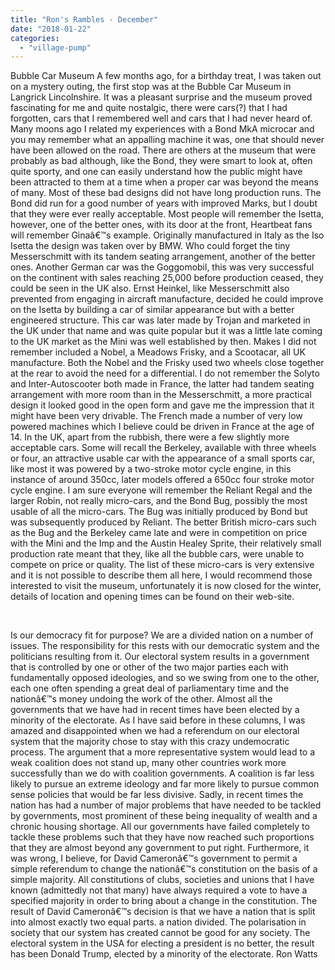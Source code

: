 ```yaml
---
title: "Ron's Rambles - December"
date: "2018-01-22"
categories: 
  - "village-pump"
---
```


Bubble Car Museum A few months ago, for a birthday treat, I was taken out on a mystery outing, the first stop was at the Bubble Car Museum in Langrick Lincolnshire. It was a pleasant surprise and the museum proved fascinating for me and quite nostalgic, there were cars(?) that I had forgotten, cars that I remembered well and cars that I had never heard of. Many moons ago I related my experiences with a Bond MkA microcar and you may remember what an appalling machine it was, one that should never have been allowed on the road. There are others at the museum that were probably as bad although, like the Bond, they were smart to look at, often quite sporty, and one can easily understand how the public might have been attracted to them at a time when a proper car was beyond the means of many. Most of these bad designs did not have long production runs. The Bond did run for a good number of years with improved Marks, but I doubt that they were ever really acceptable. Most people will remember the Isetta, however, one of the better ones, with its door at the front, Heartbeat fans will remember Ginaâ€™s example. Originally manufactured in Italy as the Iso Isetta the design was taken over by BMW. Who could forget the tiny Messerschmitt with its tandem seating arrangement, another of the better ones. Another German car was the Goggomobil, this was very successful on the continent with sales reaching 25,000 before production ceased, they could be seen in the UK also. Ernst Heinkel, like Messerschmitt also prevented from engaging in aircraft manufacture, decided he could improve on the Isetta by building a car of similar appearance but with a better engineered structure. This car was later made by Trojan and marketed in the UK under that name and was quite popular but it was a little late coming to the UK market as the Mini was well established by then. Makes I did not remember included a Nobel, a Meadows Frisky, and a Scootacar, all UK manufacture. Both the Nobel and the Frisky used two wheels close together at the rear to avoid the need for a differential. I do not remember the Solyto and Inter-Autoscooter both made in France, the latter had tandem seating arrangement with more room than in the Messerschmitt, a more practical design it looked good in the open form and gave me the impression that it might have been very drivable. The French made a number of very low powered machines which I believe could be driven in France at the age of 14. In the UK, apart from the rubbish, there were a few slightly more acceptable cars. Some will recall the Berkeley, available with three wheels or four, an attractive usable car with the appearance of a small sports car, like most it was powered by a two-stroke motor cycle engine, in this instance of around 350cc, later models offered a 650cc four stroke motor cycle engine. I am sure everyone will remember the Reliant Regal and the larger Robin, not really micro-cars, and the Bond Bug, possibly the most usable of all the micro-cars. The Bug was initially produced by Bond but was subsequently produced by Reliant. The better British micro-cars such as the Bug and the Berkeley came late and were in competition on price with the Mini and the Imp and the Austin Healey Sprite, their relatively small production rate meant that they, like all the bubble cars, were unable to compete on price or quality. The list of these micro-cars is very extensive and it is not possible to describe them all here, I would recommend those interested to visit the museum, unfortunately it is now closed for the winter, details of location and opening times can be found on their web-site.

 

Is our democracy fit for purpose? We are a divided nation on a number of issues. The responsibility for this rests with our democratic system and the politicians resulting from it. Our electoral system results in a government that is controlled by one or other of the two major parties each with fundamentally opposed ideologies, and so we swing from one to the other, each one often spending a great deal of parliamentary time and the nationâ€™s money undoing the work of the other. Almost all the governments that we have had in recent times have been elected by a minority of the electorate. As I have said before in these columns, I was amazed and disappointed when we had a referendum on our electoral system that the majority chose to stay with this crazy undemocratic process. The argument that a more representative system would lead to a weak coalition does not stand up, many other countries work more successfully than we do with coalition governments. A coalition is far less likely to pursue an extreme ideology and far more likely to pursue common sense policies that would be far less divisive. Sadly, in recent times the nation has had a number of major problems that have needed to be tackled by governments, most prominent of these being inequality of wealth and a chronic housing shortage. All our governments have failed completely to tackle these problems such that they have now reached such proportions that they are almost beyond any government to put right. Furthermore, it was wrong, I believe, for David Cameronâ€™s government to permit a simple referendum to change the nationâ€™s constitution on the basis of a simple majority. All constitutions of clubs, societies and unions that I have known (admittedly not that many) have always required a vote to have a specified majority in order to bring about a change in the constitution. The result of David Cameronâ€™s decision is that we have a nation that is split into almost exactly two equal parts. a nation divided. The polarisation in society that our system has created cannot be good for any society. The electoral system in the USA for electing a president is no better, the result has been Donald Trump, elected by a minority of the electorate. Ron Watts
